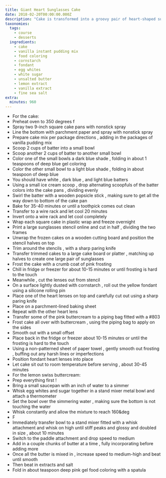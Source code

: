 ```yaml
---
title: Giant Heart Sunglasses Cake
date: 2018-02-20T00:00:00.000Z
description: "Cake is transformed into a groovy pair of heart-shaped sunglasses, perfect for spring break. \_with blue ocean swirl cake layers and light and airy lemon buttercream, this festive dessert will make you feel like you’re already on vacation. \_"
taxonomies:
  tags:
    - course
    - desserts
  ingredients:
    - cake
    - vanilla instant pudding mix
    - food coloring
    - cornstarch
    - fondant
    - egg whites
    - white sugar
    - unsalted butter
    - lemon extract
    - vanilla extract
    - fine sea salt
extra:
  minutes: 960
---
```

 - For the cake:
 - Preheat oven to 350 degrees f
 - Spray two 9-inch square cake pans with nonstick spray
 - Line the bottom with parchment paper and spray with nonstick spray
 - Prepare cake mix per package directions , adding in the packages of vanilla pudding mix
 - Scoop 2 cups of batter into a small bowl
 - Scoop another 2 cups of batter to another small bowl
 - Color one of the small bowls a dark blue shade , folding in about 1 teaspoons of deep blue gel coloring
 - Color the other small bowl to a light blue shade , folding in about teaspoon of deep blue
 - You should have white , dark blue , and light blue batters
 - Using a small ice cream scoop , drop alternating scoopfuls of the batter colors into the cake pans , dividing evenly
 - Swirl the batter with a wooden popsicle stick , making sure to get all the way down to bottom of the cake pan
 - Bake for 35-40 minutes or until a toothpick comes out clean
 - Transfer to a wire rack and let cool 20 minutes
 - Invert onto a wire rack and let cool completely
 - Wrap each square cake in plastic wrap and freeze overnight
 - Print a large sunglasses stencil online and cut in half , dividing the two frames
 - Unwrap the frozen cakes on a wooden cutting board and position the stencil halves on top
 - Trim around the stencils , with a sharp paring knife
 - Transfer trimmed cakes to a large cake board or platter , matching up halves to create one large pair of sunglasses
 - Frost the cake with a crumb coat of pink frosting
 - Chill in fridge or freezer for about 10-15 minutes or until frosting is hard to the touch
 - Meanwhile , cut the lenses out from stencil
 - On a surface lightly dusted with cornstarch , roll out the yellow fondant using a silicone rolling pin
 - Place one of the heart lenses on top and carefully cut out using a sharp paring knife
 - Place on a parchment-lined baking sheet
 - Repeat with the other heart lens
 - Transfer some of the pink buttercream to a piping bag fitted with a #803
 - Frost cake all over with buttercream , using the piping bag to apply on the sides
 - Smooth out with a small offset
 - Place back in the fridge or freezer about 10-15 minutes or until the frosting is hard to the touch
 - Using a non-patterned sheet of paper towel , gently smooth out frosting , buffing out any harsh lines or imperfections
 - Position fondant heart lenses into place
 - Let cake sit out to room temperature before serving , about 30-45 minutes
 - For the lemon swiss buttercream:
 - Prep everything first !
 - Bring a small saucepan with an inch of water to a simmer
 - Whisk egg whites and sugar together in a stand mixer metal bowl and attach a thermometer
 - Set the bowl over the simmering water , making sure the bottom is not touching the water
 - Whisk constantly and allow the mixture to reach 160&deg
 - F
 - Immediately transfer bowl to a stand mixer fitted with a whisk attachment and whisk on high until stiff peaks and glossy and doubled in size , about 10 minutes
 - Switch to the paddle attachment and drop speed to medium
 - Add in a couple chunks of butter at a time , fully incorporating before adding more
 - Once all the butter is mixed in , increase speed to medium-high and beat until smooth
 - Then beat in extracts and salt
 - Fold in about teaspoon deep pink gel food coloring with a spatula

